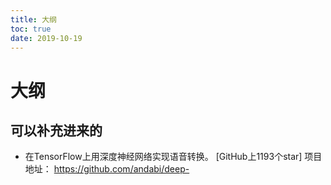 ```yaml
---
title: 大纲
toc: true
date: 2019-10-19
---
```

# 大纲

## 可以补充进来的

- 在TensorFlow上用深度神经网络实现语音转换。
[GitHub上1193个star]
项目地址：
https://github.com/andabi/deep-
